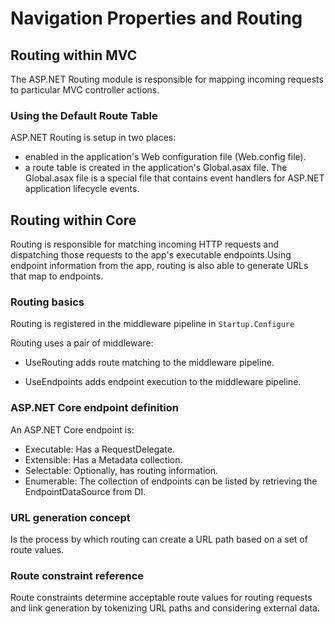 # Navigation Properties and Routing

## Routing within MVC

 The ASP.NET Routing module is responsible for mapping incoming requests to particular MVC controller actions.

### Using the Default Route Table

ASP.NET Routing is setup in two places:

- enabled in the application's Web configuration file (Web.config file).
- a route table is created in the application's Global.asax file. The Global.asax file is a special file that contains event handlers for ASP.NET application lifecycle events.

## Routing within Core

Routing is responsible for matching incoming HTTP requests and dispatching those requests to the app's executable endpoints.Using endpoint information from the app, routing is also able to generate URLs that map to endpoints.

### Routing basics

Routing is registered in the middleware pipeline in `Startup.Configure`

Routing uses a pair of middleware:

- UseRouting adds route matching to the middleware pipeline.

- UseEndpoints adds endpoint execution to the middleware pipeline.

### ASP.NET Core endpoint definition

An ASP.NET Core endpoint is:

- Executable: Has a RequestDelegate.
- Extensible: Has a Metadata collection.
- Selectable: Optionally, has routing information.
- Enumerable: The collection of endpoints can be listed by retrieving the EndpointDataSource from DI.

### URL generation concept

Is the process by which routing can create a URL path based on a set of route values.

### Route constraint reference

Route constraints determine acceptable route values for routing requests and link generation by tokenizing URL paths and considering external data.
